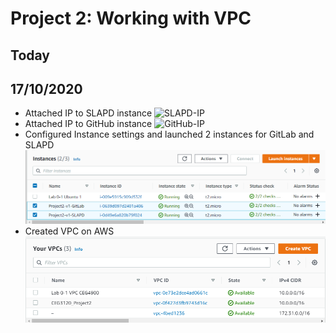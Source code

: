 # Project 2:  Working with VPC

## Today

## 17/10/2020
- Attached IP to SLAPD instance
![SLAPD-IP](images/project2-slapd-ip)
- Attached IP to GitHub instance
![GitHub-IP](images/project2-github-ip)
- Configured Instance settings and launched 2 instances for GitLab and SLAPD
![Instances](images/project2-instances.PNG)
- Created VPC on AWS
![VPC](images/project2-VPC.PNG)
